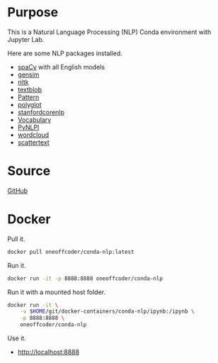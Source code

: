 # Purpose

This is a Natural Language Processing (NLP) Conda environment with Jupyter Lab. 

Here are some NLP packages installed.

* [spaCy](https://spacy.io/) with all English models
* [gensim](https://radimrehurek.com/gensim/)
* [nltk](https://www.nltk.org/)
* [textblob](https://textblob.readthedocs.io/en/dev/)
* [Pattern](https://www.clips.uantwerpen.be/pages/pattern)
* [polyglot](https://github.com/aboSamoor/polyglot)
* [stanfordcorenlp](https://github.com/Lynten/stanford-corenlp)
* [Vocabulary](https://github.com/tasdikrahman/vocabulary)
* [PyNLPl](https://github.com/proycon/pynlpl)
* [wordcloud](https://github.com/amueller/word_cloud)
* [scattertext](https://github.com/JasonKessler/scattertext)

# Source

[GitHub](https://github.com/oneoffcoder/docker-containers/tree/master/conda-nlp)

# Docker

Pull it.

```bash
docker pull oneoffcoder/conda-nlp:latest
```

Run it.

```bash
docker run -it -p 8888:8888 oneoffcoder/conda-nlp
```

Run it with a mounted host folder.

```bash
docker run -it \
    -v $HOME/git/docker-containers/conda-nlp/ipynb:/ipynb \
    -p 8888:8888 \
    oneoffcoder/conda-nlp
```

Use it.

*  [http://localhost:8888](http://localhost:8888)
